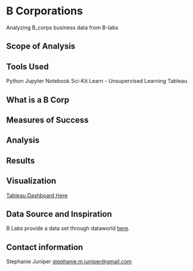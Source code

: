 # B Corporations
Analyzing B_corps business data from B-labs

## Scope of Analysis

## Tools Used
Python
Jupyter Notebook
Sci-Kit Learn - Unsupervised Learning 
Tableau

## What is a B Corp

## Measures of Success


## Analysis

## Results



## Visualization

<a href="https://public.tableau.com/profile/stephanie.m.juniper#!/vizhome/B_Corp_Study/ClusterDashboard">Tableau Dashboard Here</a>


## Data Source and Inspiration
B Labs provide a data set through dataworld
<a href="https://data.world/blab/b-corp-impact-data">here</a>.

## Contact information
Stephanie Juniper
stephanie.m.juniper@gmail.com


